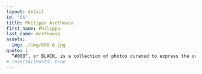 ```yaml
---
layout: detail
id: '06'
title: Philippa Arethousa
first_name: Philippa
last_name: Arethousa
assets:
  img: ./img/000-6.jpg
quote: |
  “#000”, or BLACK, is a collection of photos curated to express the cultural appreciation of the women owning their true self through.
# injectAllPosts: true
---
```

